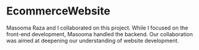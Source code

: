 # EcommerceWebsite
Masooma Raza and I collaborated on this project. While I focused on the front-end development, Masooma handled the backend. Our collaboration was aimed at deepening our understanding of website development.
